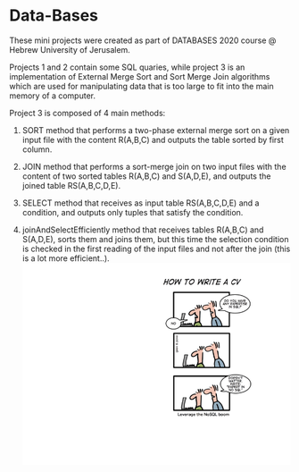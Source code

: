 # Data-Bases

These mini projects were created as part of DATABASES 2020 course @ Hebrew University of Jerusalem.

Projects 1 and 2 contain some SQL quaries, while project 3 is an implementation of External Merge Sort and Sort Merge Join algorithms which are used for manipulating data that is too large to fit into the main memory of a computer. 

Project 3 is composed of 4 main methods:

1) SORT method that performs a two-phase external merge sort on a given input file with the content R(A,B,C) and outputs the table sorted by first column.

2) JOIN method that performs a sort-merge join on two input files with the content of two sorted tables R(A,B,C) and S(A,D,E), and outputs the joined table RS(A,B,C,D,E). 

3) SELECT method that receives as input table RS(A,B,C,D,E) and a condition, and outputs only tuples that satisfy the condition.

4) joinAndSelectEfficiently method that receives tables R(A,B,C) and S(A,D,E), sorts them and joins them, but this time the selection condition is checked in the first reading of the input files and not after the join (this is a lot more efficient..). 
![picture](img.png)
